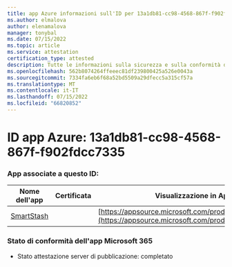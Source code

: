 ```yaml
---
title: app Azure informazioni sull'ID per 13a1db81-cc98-4568-867f-f902fdcc7335
ms.author: elmalova
author: elenamalova
manager: tonybal
ms.date: 07/15/2022
ms.topic: article
ms.service: attestation
certification_type: attested
description: Tutte le informazioni sulla sicurezza e sulla conformità disponibili per 13a1db81-cc98-4568-867f-f902fdcc7335.
ms.openlocfilehash: 562b8074264ffeeec81df239800425a526e0043a
ms.sourcegitcommit: 7334fa6eb6f68a52bd5509a29dfecc5a315cf57a
ms.translationtype: MT
ms.contentlocale: it-IT
ms.lasthandoff: 07/15/2022
ms.locfileid: "66820852"
---
```

# <a name="azure-app-id-13a1db81-cc98-4568-867f-f902fdcc7335"></a>ID app Azure: 13a1db81-cc98-4568-867f-f902fdcc7335


### <a name="apps-associated-with-this-id"></a>App associate a questo ID:
| **Nome dell'app** | **Certificata** | **Visualizzazione in AppSource** |
|--------------|---------------|-----------------------|
| [SmartStash](../forward/WA200004223.md) |  | [https://appsource.microsoft.com/product/office/WA200004223](https://appsource.microsoft.com/product/office/WA200004223) |

### <a name="microsoft-365-app-compliance-status"></a>Stato di conformità dell'app Microsoft 365
- Stato attestazione server di pubblicazione: completato

